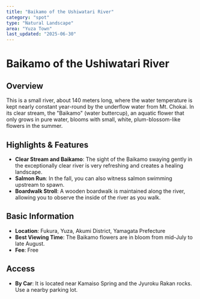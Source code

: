 ```yaml
---
title: "Baikamo of the Ushiwatari River"
category: "spot"
type: "Natural Landscape"
area: "Yuza Town"
last_updated: "2025-06-30"
---
```


# Baikamo of the Ushiwatari River

## Overview
This is a small river, about 140 meters long, where the water temperature is kept nearly constant year-round by the underflow water from Mt. Chokai. In its clear stream, the "Baikamo" (water buttercup), an aquatic flower that only grows in pure water, blooms with small, white, plum-blossom-like flowers in the summer.

## Highlights & Features
- **Clear Stream and Baikamo**: The sight of the Baikamo swaying gently in the exceptionally clear river is very refreshing and creates a healing landscape.
- **Salmon Run**: In the fall, you can also witness salmon swimming upstream to spawn.
- **Boardwalk Stroll**: A wooden boardwalk is maintained along the river, allowing you to observe the inside of the river as you walk.

## Basic Information
- **Location**: Fukura, Yuza, Akumi District, Yamagata Prefecture
- **Best Viewing Time**: The Baikamo flowers are in bloom from mid-July to late August.
- **Fee**: Free

## Access
- **By Car**: It is located near Kamaiso Spring and the Jyuroku Rakan rocks. Use a nearby parking lot.
